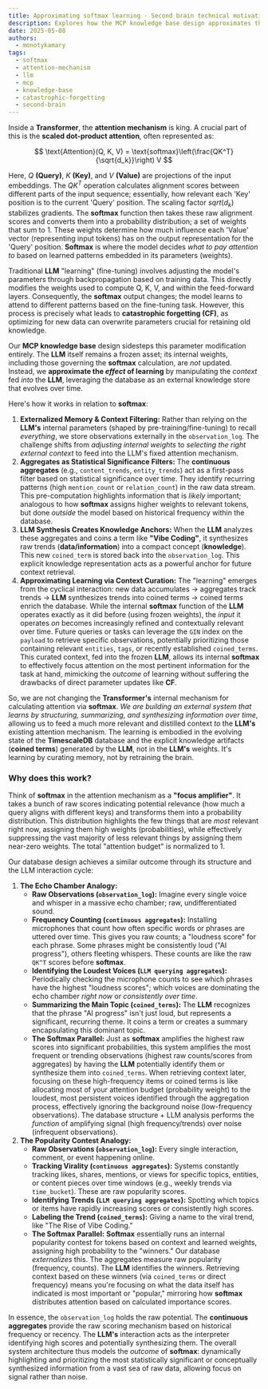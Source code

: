```yaml
---
title: Approximating softmax learning - Second brain technical motivation
description: Explores how the MCP knowledge base design approximates the effect of learning by manipulating context fed into a frozen LLM, sidestepping catastrophic forgetting by not updating LLM parameters, and leveraging a database as an evolving external knowledge store.
date: 2025-05-08
authors:
  - monotykamary
tags:
  - softmax
  - attention-mechanism
  - llm
  - mcp
  - knowledge-base
  - catastrophic-forgetting
  - second-brain
---
```


Inside a **Transformer**, the **attention mechanism** is king. A crucial part of this is the **scaled dot-product attention**, often represented as:

$$
\text{Attention}(Q, K, V) = \text{softmax}\left(\frac{QK^T}{\sqrt{d_k}}\right) V
$$

Here, $Q$ **(Query)**, $K$ **(Key)**, and $V$ **(Value)** are projections of the input embeddings. The $QK^T$ operation calculates alignment scores between different parts of the input sequence; essentially, how relevant each 'Key' position is to the current 'Query' position. The scaling factor $sqrt(d_k)$ stabilizes gradients. The **softmax** function then takes these raw alignment scores and converts them into a probability distribution; a set of weights that sum to 1. These weights determine how much influence each 'Value' vector (representing input tokens) has on the output representation for the 'Query' position. **Softmax** is where the model decides *what to pay attention to* based on learned patterns embedded in its parameters (weights).

Traditional **LLM** "learning" (fine-tuning) involves adjusting the model's parameters through backpropagation based on training data. This directly modifies the weights used to compute Q, K, V, and within the feed-forward layers. Consequently, the **softmax** output changes; the model learns to attend to different patterns based on the fine-tuning task. However, this process is precisely what leads to **catastrophic forgetting (CF)**, as optimizing for new data can overwrite parameters crucial for retaining old knowledge.

Our **MCP knowledge base** design sidesteps this parameter modification entirely. The **LLM** itself remains a frozen asset; its internal weights, including those governing the **softmax** calculation, are *not* updated. Instead, we **approximate the *effect* of learning** by manipulating the *context* fed *into* the **LLM**, leveraging the database as an external knowledge store that evolves over time.

Here's how it works in relation to **softmax**:

1. **Externalized Memory & Context Filtering:** Rather than relying on the **LLM's** internal parameters (shaped by pre-training/fine-tuning) to recall *everything*, we store observations externally in the `observation_log`. The challenge shifts from *adjusting internal weights* to *selecting the right external context* to feed into the LLM's fixed attention mechanism.
2. **Aggregates as Statistical Significance Filters:** The **continuous aggregates** (e.g., `content_trends`, `entity_trends`) act as a first-pass filter based on statistical significance over time. They identify recurring patterns (high `mention_count` or `relation_count`) in the raw data stream. This pre-computation highlights information that is *likely* important; analogous to how **softmax** assigns higher weights to relevant tokens, but done *outside* the model based on historical frequency within the database.
3. **LLM Synthesis Creates Knowledge Anchors:** When the **LLM** analyzes these aggregates and coins a term like **"Vibe Coding"**, it synthesizes raw trends (**data/information**) into a compact concept (**knowledge**). This new `coined_term` is stored back into the `observation_log`. This explicit knowledge representation acts as a powerful anchor for future context retrieval.
4. **Approximating Learning via Context Curation:** The "learning" emerges from the cyclical interaction: new data accumulates -> aggregates track trends -> **LLM** synthesizes trends into coined terms -> coined terms enrich the database. While the internal **softmax** function of the **LLM** operates exactly as it did before (using frozen weights), the *input* it operates *on* becomes increasingly refined and contextually relevant over time. Future queries or tasks can leverage the `GIN` index on the `payload` to retrieve specific observations, potentially prioritizing those containing relevant `entities`, `tags`, or recently established `coined_terms`. This curated context, fed into the frozen **LLM**, allows its internal **softmax** to effectively focus attention on the most pertinent information for the task at hand, mimicking the *outcome* of learning without suffering the drawbacks of direct parameter updates like **CF**.

So, we are not changing the **Transformer's** internal mechanism for calculating attention via **softmax**. *We are building an external system that learns by structuring, summarizing, and synthesizing information over time*, allowing us to feed a much more relevant and distilled context *to* the **LLM's** existing attention mechanism. The learning is embodied in the evolving state of the **TimescaleDB** database and the explicit knowledge artifacts (**coined terms**) generated by the **LLM**, not in the **LLM's** weights. It's learning by curating memory, not by retraining the brain.

### Why does this work?

Think of **softmax** in the attention mechanism as a **"focus amplifier"**. It takes a bunch of raw scores indicating potential relevance (how much a query aligns with different keys) and transforms them into a probability distribution. This distribution highlights the few things that are *most* relevant right now, assigning them high weights (probabilities), while effectively suppressing the vast majority of less relevant things by assigning them near-zero weights. The total "attention budget" is normalized to 1.

Our database design achieves a similar outcome through its structure and the LLM interaction cycle:

1. **The Echo Chamber Analogy:**
    - **Raw Observations (`observation_log`):** Imagine every single voice and whisper in a massive echo chamber; raw, undifferentiated sound.
    - **Frequency Counting (`continuous aggregates`):** Installing microphones that count how often specific words or phrases are uttered over time. This gives you raw counts; a "loudness score" for each phrase. Some phrases might be consistently loud ("AI progress"), others fleeting whispers. These counts are like the raw `QK^T` scores before **softmax**.
    - **Identifying the Loudest Voices (`LLM querying aggregates`):** Periodically checking the microphone counts to see which phrases have the highest "loudness scores"; which voices are dominating the echo chamber *right now* or *consistently over time*.
    - **Summarizing the Main Topic (`coined_terms`):** The **LLM** recognizes that the phrase "AI progress" isn't just loud, but represents a significant, recurring theme. It coins a term or creates a summary encapsulating this dominant topic.
    - **The Softmax Parallel:** Just as **softmax** amplifies the highest raw scores into significant probabilities, this system amplifies the most frequent or trending observations (highest raw counts/scores from aggregates) by having the **LLM** potentially identify them or synthesize them into `coined_terms`. When retrieving context later, focusing on these high-frequency items or coined terms is like allocating most of your attention budget (probability weight) to the loudest, most persistent voices identified through the aggregation process, effectively ignoring the background noise (low-frequency observations). The database structure + LLM analysis performs the *function* of amplifying signal (high frequency/trends) over noise (infrequent observations).
2. **The Popularity Contest Analogy:**
    - **Raw Observations (`observation_log`):** Every single interaction, comment, or event happening online.
    - **Tracking Virality (`continuous aggregates`):** Systems constantly tracking likes, shares, mentions, or views for specific topics, entities, or content pieces over time windows (e.g., weekly trends via `time_bucket`). These are raw popularity scores.
    - **Identifying Trends (`LLM querying aggregates`):** Spotting which topics or items have rapidly increasing scores or consistently high scores.
    - **Labeling the Trend (`coined_terms`):** Giving a name to the viral trend, like "The Rise of Vibe Coding."
    - **The Softmax Parallel:** **Softmax** essentially runs an internal popularity contest for tokens based on context and learned weights, assigning high probability to the "winners." Our database *externalizes* this. The aggregates measure raw popularity (frequency, counts). The **LLM** identifies the winners. Retrieving context based on these winners (via `coined_terms` or direct frequency) means you're focusing on what the data itself has indicated is most important or "popular," mirroring how **softmax** distributes attention based on calculated importance scores.

In essence, the `observation_log` holds the raw potential. The **continuous aggregates** provide the raw scoring mechanism based on historical frequency or recency. The **LLM's** interaction acts as the interpreter identifying high scores and potentially synthesizing them. The overall system architecture thus models the *outcome* of **softmax**: dynamically highlighting and prioritizing the most statistically significant or conceptually synthesized information from a vast sea of raw data, allowing focus on signal rather than noise.
